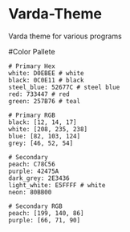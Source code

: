 # Varda-Theme
Varda theme for various programs

#Color Pallete
```
# Primary Hex
white: D0EBEE # white
black: 0C0E11 # black
steel_blue: 52677C # steel blue
red: 733447 # red
green: 257B76 # teal

# Primary RGB
black: [12, 14, 17]
white: [208, 235, 238]
blue: [82, 103, 124]
grey: [46, 52, 54]

# Secondary
peach: C78C56
purple: 42475A
dark_grey: 2E3436
light_white: E5FFFF # white
neon: 80BB00

# Secondary RGB
peach: [199, 140, 86]
purple: [66, 71, 90]
```
